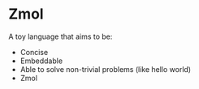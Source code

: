 # Zmol

A toy language that aims to be:

- Concise
- Embeddable
- Able to solve non-trivial problems (like hello world)
- Zmol
